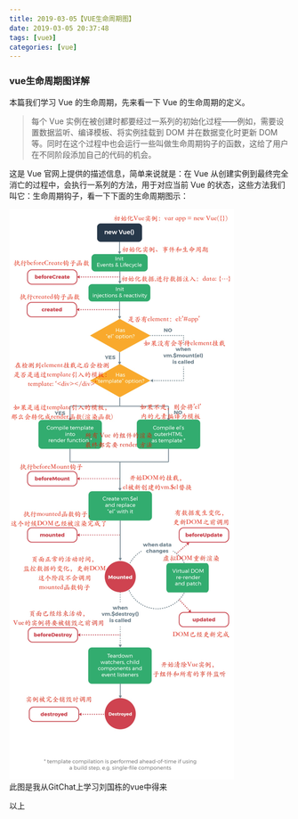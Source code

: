 ```yaml
---
title: 2019-03-05【VUE生命周期图】
date: 2019-03-05 20:37:48
tags: [vue》]
categories: [vue]
---
```


### vue生命周期图详解  

本篇我们学习 Vue 的生命周期，先来看一下 Vue 的生命周期的定义。  

> 每个 Vue 实例在被创建时都要经过一系列的初始化过程——例如，需要设置数据监听、编译模板、将实例挂载到 DOM 并在数据变化时更新 DOM 等。同时在这个过程中也会运行一些叫做生命周期钩子的函数，这给了用户在不同阶段添加自己的代码的机会。 

这是 Vue 官网上提供的描述信息，简单来说就是：在 Vue 从创建实例到最终完全消亡的过程中，会执行一系列的方法，用于对应当前 Vue 的状态，这些方法我们叫它：生命周期钩子，看一下下面的生命周期图示：

![vue生命周期图](https://github.com/AsaZws/Duck-leg/blob/gh-pages/vue/images/e6ef7590-83f.jpg?raw=true)  
此图是我从GitChat上学习刘国栋的vue中得来


以上